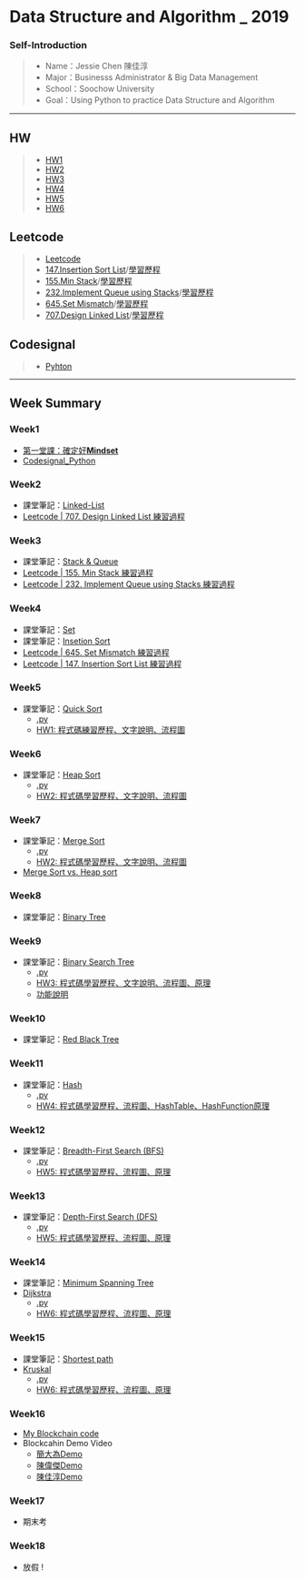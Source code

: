 # Data Structure and Algorithm _ 2019

### Self-Introduction
>* Name：Jessie Chen 陳佳淳
>* Major：Businesss Administrator & Big Data Management
>* School：Soochow University
>* Goal：Using Python to practice Data Structure and Algorithm
----------------------------------------------------
## HW
>* [HW1](https://github.com/chenjanice/Data-Structure_2019/tree/master/HW1)
>* [HW2](https://github.com/chenjanice/Data-Structure_2019/tree/master/HW2)
>* [HW3](https://github.com/chenjanice/Data-Structure_2019/tree/master/HW3)
>* [HW4](https://github.com/chenjanice/Data-Structure_2019/tree/master/HW4)
>* [HW5](https://github.com/chenjanice/Data-Structure_2019/tree/master/HW5)
>* [HW6](https://github.com/chenjanice/Data-Structure_2019/tree/master/HW6)

## Leetcode
>* [Leetcode](https://github.com/chenjanice/Data-Structure_2019/tree/master/Leetcode)
>* [147.Insertion Sort List](https://github.com/chenjanice/Data-Structure_2019/blob/master/Leetcode/147%23_Insertion%20Sort%20List_05153208.py)/[學習歷程](https://github.com/chenjanice/Data-Structure_2019/blob/master/week4/147.%20Insertion%20Sort%20List.ipynb)
>* [155.Min Stack](https://github.com/chenjanice/Data-Structure_2019/blob/master/Leetcode/155%23_Min%20Stack_05153208.py)/[學習歷程](https://github.com/chenjanice/Data-Structure_2019/blob/master/week3/Min%20Stack.ipynb)
>* [232.Implement Queue using Stacks](https://github.com/chenjanice/Data-Structure_2019/blob/master/Leetcode/232%23_Implement%20Queue%20using%20Stacks_05153208.py)/[學習歷程](https://github.com/chenjanice/Data-Structure_2019/blob/master/week3/Queue.ipynb)
>* [645.Set Mismatch](https://github.com/chenjanice/Data-Structure_2019/blob/master/Leetcode/645%23_Set%20Mismatch_05153208.py)/[學習歷程](https://github.com/chenjanice/Data-Structure_2019/blob/master/week4/645.%20Set%20Mismatch.ipynb)
>* [707.Design Linked List](https://github.com/chenjanice/Data-Structure_2019/blob/master/Leetcode/707%23_Design%20Linked%20List_05153208.py)/[學習歷程](https://github.com/chenjanice/Data-Structure_2019/blob/master/week2/Design_Linked_List.ipynb)

## Codesignal
>* [Pyhton](https://github.com/chenjanice/Data-Structure_2019/blob/master/Codesignal/README.md)
-----------------
## Week Summary
### Week1
* [第一堂課：確定好**Mindset**](https://github.com/chenjanice/Data-Structure_2019/tree/master/week1)
* [Codesignal_Python](https://github.com/chenjanice/Data-Structure_2019/blob/master/week1/codesignal%201-10.md#codesignal-python)

### Week2
* 課堂筆記：[Linked-List](week2/Linked-List_Note.md)
* [Leetcode | 707. Design Linked List 練習過程](https://github.com/chenjanice/Data-Structure_2019/blob/master/week2/Design_Linked_List.ipynb)

### Week3
 * 課堂筆記：[Stack & Queue ](https://github.com/chenjanice/Data-Structure_2019/blob/master/week3/Stack%20%26%20Queue.md)
 * [Leetcode | 155. Min Stack 練習過程](https://github.com/chenjanice/Data-Structure_2019/blob/master/week3/Min%20Stack.ipynb) 
 * [Leetcode | 232. Implement Queue using Stacks 練習過程](https://github.com/chenjanice/Data-Structure_2019/blob/master/week3/Queue.ipynb)

### Week4
 * 課堂筆記：[Set](https://github.com/chenjanice/Data-Structure_2019/blob/master/week4/Set.md)
 * 課堂筆記：[Insetion Sort](https://github.com/chenjanice/Data-Structure_2019/blob/master/week4/Insertion_Sort.md)
 * [Leetcode | 645. Set Mismatch 練習過程](https://github.com/chenjanice/Data-Structure_2019/blob/master/week4/645.%20Set%20Mismatch.ipynb)
 * [Leetcode | 147. Insertion Sort List 練習過程](https://github.com/chenjanice/Data-Structure_2019/blob/master/week4/147.%20Insertion%20Sort%20List.ipynb)

### Week5
  * 課堂筆記：[Quick Sort](https://github.com/chenjanice/Data-Structure_2019/blob/master/week5/quicksort.md)
    *  [.py](https://github.com/chenjanice/Data-Structure_2019/blob/master/week5/quicksort.py)   
    * [HW1: 程式碼練習歷程、文字說明、流程圖](https://github.com/chenjanice/Data-Structure_2019/blob/master/week5/Quicksort.ipynb)

### Week6
  * 課堂筆記：[Heap Sort](https://github.com/chenjanice/Data-Structure_2019/tree/master/week6)
    * [.py](HW2/heap_sort_05153208.py)
    * [HW2: 程式碼學習歷程、文字說明、流程圖](https://github.com/chenjanice/Data-Structure_2019/blob/master/week6/HeapSort_%E6%B5%81%E7%A8%8B%E5%9C%96%E3%80%81%E5%AD%B8%E7%BF%92%E6%AD%B7%E7%A8%8B_05153208.ipynb)
    
### Week7
  * 課堂筆記：[Merge Sort](https://github.com/chenjanice/Data-Structure_2019/tree/master/week7)
    * [.py](HW2/merge_sort_05153208.py)
    * [HW2: 程式碼學習歷程、文字說明、流程圖](https://github.com/chenjanice/Data-Structure_2019/blob/master/week7/MergeSort_%E6%B5%81%E7%A8%8B%E5%9C%96%E3%80%81%E5%AD%B8%E7%BF%92%E6%AD%B7%E7%A8%8B_05153208.ipynb)
  * [Merge Sort vs. Heap sort](HW2/heapsort_vs_mergesort.md)
  
### Week8
  * 課堂筆記：[Binary Tree](https://github.com/chenjanice/Data-Structure_2019/tree/master/week8)
  
### Week9
  * 課堂筆記：[Binary Search Tree](https://github.com/chenjanice/Data-Structure_2019/tree/master/week9)
    * [.py](https://github.com/chenjanice/Data-Structure_2019/blob/master/HW3/binary_search_tree_05153208.py)
    * [HW3: 程式碼學習歷程、文字說明、流程圖、原理](https://github.com/chenjanice/Data-Structure_2019/blob/master/HW3/BST_%E6%B5%81%E7%A8%8B%E5%9C%96%E3%80%81%E5%AD%B8%E7%BF%92%E6%AD%B7%E7%A8%8B%E3%80%81%E5%8E%9F%E7%90%86_05153208.ipynb)
    * [功能說明](https://github.com/chenjanice/Data-Structure_2019/blob/master/HW3/BST_%E5%8A%9F%E8%83%BD%E8%AA%AA%E6%98%8E.md)
  
  
### Week10
  * 課堂筆記：[Red Black Tree](https://github.com/chenjanice/Data-Structure_2019/tree/master/week10)
  
### Week11
  * 課堂筆記：[Hash](https://github.com/chenjanice/Data-Structure_2019/blob/master/week11)
    * [.py](https://github.com/chenjanice/Data-Structure_2019/blob/master/week11/hash_table_05153208.py)
    * [HW4: 程式碼學習歷程、流程圖、HashTable、HashFunction原理](https://github.com/chenjanice/Data-Structure_2019/blob/master/week11/HashTable_%E6%B5%81%E7%A8%8B%E5%9C%96%E3%80%81%E5%AD%B8%E7%BF%92%E6%AD%B7%E7%A8%8B%E3%80%81HashTable%E3%80%81HashFunction%20%E5%8E%9F%E7%90%86_05153208.ipynb)
    
### Week12
  * 課堂筆記：[Breadth-First Search (BFS)](https://github.com/chenjanice/Data-Structure_2019/tree/master/week12)
    * [.py](https://github.com/chenjanice/Data-Structure_2019/blob/master/week12/BFS_05153208.py)
    * [HW5: 程式碼學習歷程、流程圖、原理](https://github.com/chenjanice/Data-Structure_2019/blob/master/week12/BFS_%E6%B5%81%E7%A8%8B%E5%9C%96%E3%80%81%E5%AD%B8%E7%BF%92%E6%AD%B7%E7%A8%8B%E3%80%81BFS%26DFS%E5%8E%9F%E7%90%86%E8%88%87%E6%AF%94%E8%BC%83_05153208.ipynb)
 
### Week13
  * 課堂筆記：[Depth-First Search (DFS)](https://github.com/chenjanice/Data-Structure_2019/tree/master/week13)
    * [.py](https://github.com/chenjanice/Data-Structure_2019/blob/master/week13/DFS_05153208.py)
    * [HW5: 程式碼學習歷程、流程圖、原理](https://github.com/chenjanice/Data-Structure_2019/blob/master/week13/BFS_%E6%B5%81%E7%A8%8B%E5%9C%96%E3%80%81%E5%AD%B8%E7%BF%92%E6%AD%B7%E7%A8%8B%E3%80%81BFS%26DFS%E5%8E%9F%E7%90%86%E8%88%87%E6%AF%94%E8%BC%83_05153208.ipynb)
  
### Week14
  * 課堂筆記：[Minimum Spanning Tree](https://github.com/chenjanice/Data-Structure_2019/tree/master/week14)
  * [Dijkstra](https://github.com/chenjanice/Data-Structure_2019/tree/master/week14)
    * [.py](https://github.com/chenjanice/Data-Structure_2019/blob/master/HW6/Dijkstra_05153208.py)
    * [HW6: 程式碼學習歷程、流程圖、原理](https://github.com/chenjanice/Data-Structure_2019/blob/master/HW6/Dijkstra%26Krusdal_%E5%AD%B8%E7%BF%92%E6%AD%B7%E7%A8%8B%E3%80%81%E6%B5%81%E7%A8%8B%E5%9C%96%E3%80%81%E5%8E%9F%E7%90%86%E8%AA%AA%E6%98%8E_05153208.ipynb)  
  
### Week15
  * 課堂筆記：[Shortest path](https://github.com/chenjanice/Data-Structure_2019/tree/master/week15)
  * [Kruskal](https://github.com/chenjanice/Data-Structure_2019/tree/master/week15)
    * [.py](https://github.com/chenjanice/Data-Structure_2019/blob/master/HW6/Dijkstra_05153208.py)
    * [HW6: 程式碼學習歷程、流程圖、原理](https://github.com/chenjanice/Data-Structure_2019/blob/master/HW6/Dijkstra%26Krusdal_%E5%AD%B8%E7%BF%92%E6%AD%B7%E7%A8%8B%E3%80%81%E6%B5%81%E7%A8%8B%E5%9C%96%E3%80%81%E5%8E%9F%E7%90%86%E8%AA%AA%E6%98%8E_05153208.ipynb)  
  
### Week16
  * [My Blockchain code](https://github.com/chenjanice/Data-Structure_2019/tree/master/Blockchain)
  * Blockcahin Demo Video
    * [簡大為Demo](https://youtu.be/RqTTfm0vF4c)
    * [陳偉傑Demo](https://youtu.be/Ri3o0ZqYBmQ)
    * [陳佳淳Demo](https://youtu.be/DQT6R-27bDY)
  
  
### Week17
  * 期末考
  
### Week18
  * 放假 ! 
    
  
